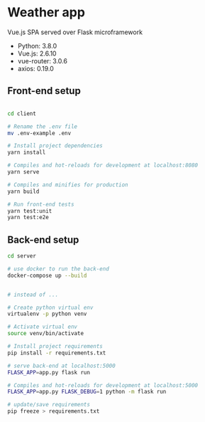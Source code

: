 # Weather app 
Vue.js SPA served over Flask microframework

* Python: 3.8.0
* Vue.js: 2.6.10
* vue-router: 3.0.6
* axios: 0.19.0


## Front-end setup

``` bash

cd client

# Rename the .env file
mv .env-example .env

# Install project dependencies
yarn install

# Compiles and hot-reloads for development at localhost:8080
yarn serve

# Compiles and minifies for production
yarn build

# Run front-end tests
yarn test:unit
yarn test:e2e
```

## Back-end setup

``` bash
cd server

# use docker to run the back-end
docker-compose up --build


# instead of ...

# Create python virtual env 
virtualenv -p python venv

# Activate virtual env
source venv/bin/activate

# Install project requirements
pip install -r requirements.txt

# serve back-end at localhost:5000
FLASK_APP=app.py flask run

# Compiles and hot-reloads for development at localhost:5000
FLASK_APP=app.py FLASK_DEBUG=1 python -m flask run

# update/save requirements
pip freeze > requirements.txt
```
